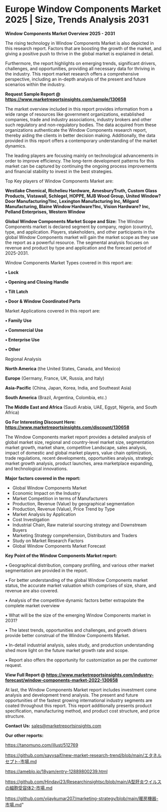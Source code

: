 # Europe Window Components Market 2025 | Size, Trends Analysis 2031

<Strong> Window Components Market Overview 2025 - 2031</strong>

The rising technology in Window Components Market is also depicted in this research report. Factors that are boosting the growth of the market, and giving a positive push to thrive in the global market is explained in detail.

Furthermore, the report highlights on emerging trends, significant drivers, challenges, and opportunities, providing all necessary data for thriving in the industry. This report market research offers a comprehensive perspective, including an in-depth analysis of the present and future scenarios within the industry.

<strong>Request Sample Report @ <a href=https://www.marketreportsinsights.com/sample/130658>https://www.marketreportsinsights.com/sample/130658</a></strong>

The market overview included in this report provides information from a wide range of resources like government organizations, established companies, trade and industry associations, industry brokers and other such regulatory and non-regulatory bodies. The data acquired from these organizations authenticate the Window Components research report, thereby aiding the clients in better decision making. Additionally, the data provided in this report offers a contemporary understanding of the market dynamics.

The leading players are focusing mainly on technological advancements in order to improve efficiency. The long-term development patterns for this market can be captured by continuing the ongoing process improvements and financial stability to invest in the best strategies.

Top Key players of Window Components Market are:

<strong>Westlake Chemical, Richelieu Hardware, AmesburyTruth, Custom Glass Products, Vistawall, Schlegel, HOPPE, MJB Wood Group, United Window?Door Manufacturing?Inc, Lexington Manufacturing Inc, Milgard Manufacturing, Blaine Window Hardware?Inc, Vision Hardware? Inc, Pelland Enterprises, Western Window</strong>

<strong><b>Global Window Components Market Scope and Size:</b></strong>
The Window Components market is declared segment by company, region (country), type, and application. Players, stakeholders, and other participants in the global Window Components market will gain the market scope as they use the report as a powerful resource. The segmental analysis focuses on revenue and product by type and application and the forecast period of 2025-2031.

Window Components Market Types covered in this report are:

<strong>• Lock

• Opening and Closing Handle

• Tilt Latch

• Door & Window Coordinated Parts</strong>

Market Applications covered in this report are:

<strong>• Family Use

• Commercial Use

• Enterprise Use

• Other</strong> 

Regional Analysis

<strong>North America</strong> (the United States, Canada, and Mexico)

<strong>Europe</strong> (Germany, France, UK, Russia, and Italy)

<strong>Asia-Pacific</strong> (China, Japan, Korea, India, and Southeast Asia)

<strong>South America</strong> (Brazil, Argentina, Colombia, etc.)

<strong>The Middle East and Africa</strong> (Saudi Arabia, UAE, Egypt, Nigeria, and South Africa)

<strong>Go For Interesting Discount Here: <a href=https://www.marketreportsinsights.com/discount/130658>https://www.marketreportsinsights.com/discount/130658</a></strong>

The Window Components market report provides a detailed analysis of global market size, regional and country-level market size, segmentation market growth, market share, competitive Landscape, sales analysis, impact of domestic and global market players, value chain optimization, trade regulations, recent developments, opportunities analysis, strategic market growth analysis, product launches, area marketplace expanding, and technological innovations.

<strong><b>Major factors covered in the report:</b></strong>
<ul>
  <li>Global Window Components Market </li>
  <li>Economic Impact on the Industry</li>
  <li>Market Competition in terms of Manufacturers</li>
  <li>Production, Revenue (Value) by geographical segmentation</li>
  <li>Production, Revenue (Value), Price Trend by Type</li>
  <li>Market Analysis by Application</li>
  <li>Cost Investigation</li>
  <li>Industrial Chain, Raw material sourcing strategy and Downstream Buyers</li>
  <li>Marketing Strategy comprehension, Distributors and Traders</li>
  <li>Study on Market Research Factors</li>
  <li>Global Window Components Market Forecast</li>
</ul>

<strong><b>Key Point of the Window Components Market report:</b></strong>

• Geographical distribution, company profiling, and various other market segmentation are provided in the report.

• For better understanding of the global Window Components market status, the accurate market valuation which comprises of size, share, and revenue are also covered.

• Analysis of the competitive dynamic factors better extrapolate the complete market overview

• What will be the size of the emerging Window Components market in 2031?

• The latest trends, opportunities and challenges, and growth drivers provide better construal of the Window Components Market.

• In-detail industrial analysis, sales study, and production understanding shed more light on the future market growth rate and scope.

• Report also offers the opportunity for customization as per the customer request.

<strong><b>View Full Report @ <a href=https://www.marketreportsinsights.com/industry-forecast/window-components-market-2022-130658>https://www.marketreportsinsights.com/industry-forecast/window-components-market-2022-130658</a></b></strong>


At last, the Window Components Market report includes investment come analysis and development trend analysis. The present and future opportunities of the fastest growing international industry segments are coated throughout this report. This report additionally presents product specification, manufacturing method, and product cost structure, and price structure.

<strong>Contact Us:</strong>
sales@marketreportsinsights.com

<strong>Our other reports:</strong>

<a href=https://tanomuno.com/illust/512769>https://tanomuno.com/illust/512769</a>

<a href=https://github.com/sayysaif/new-market-research-trend/blob/main/エタネルセプト-市場.md>https://github.com/sayysaif/new-market-research-trend/blob/main/エタネルセプト-市場.md</a>

<a href=https://ameblo.jp/18yam/entry-12889800239.html>https://ameblo.jp/18yam/entry-12889800239.html</a>

<a href=https://github.com/Hindavi23/Researchinsightsc/blob/main/A型肝炎ウイルスの細胞受容体2-市場.md>https://github.com/Hindavi23/Researchinsightsc/blob/main/A型肝炎ウイルスの細胞受容体2-市場.md</a>

<a href=https://github.com/vijaykumar207/marketing-strategy/blob/main/暖房機器-市場.md>https://github.com/vijaykumar207/marketing-strategy/blob/main/暖房機器-市場.md</a>"
